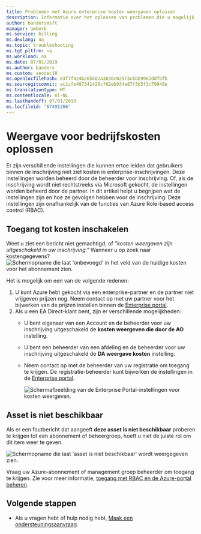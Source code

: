 ```yaml
---
title: Problemen met Azure enterprise kosten weergaven oplossen
description: Informatie over het oplossen van problemen die u mogelijk met organisatie-kosten weergaven in de Azure-portal.
author: bandersmsft
manager: amberb
ms.service: billing
ms.devlang: na
ms.topic: troubleshooting
ms.tgt_pltfrm: na
ms.workload: na
ms.date: 07/01/2019
ms.author: banders
ms.custom: seodec18
ms.openlocfilehash: 83f7f424b265582a3830c02973cbbb9962ddfbfb
ms.sourcegitcommit: ac1cfe497341429cf62eb934e87f3b5f3c79948e
ms.translationtype: MT
ms.contentlocale: nl-NL
ms.lasthandoff: 07/01/2019
ms.locfileid: "67491266"
---
```

# <a name="troubleshoot-enterprise-cost-views"></a>Weergave voor bedrijfskosten oplossen

Er zijn verschillende instellingen die kunnen ertoe leiden dat gebruikers binnen de inschrijving niet ziet kosten in enterprise-inschrijvingen.  Deze instellingen worden beheerd door de beheerder voor inschrijving. Of, als de inschrijving wordt niet rechtstreeks via Microsoft gekocht, de instellingen worden beheerd door de partner.  In dit artikel helpt u begrijpen wat de instellingen zijn en hoe ze gevolgen hebben voor de inschrijving. Deze instellingen zijn onafhankelijk van de functies van Azure Role-based access control (RBAC).

## <a name="enable-access-to-costs"></a>Toegang tot kosten inschakelen

Weet u ziet een bericht niet gemachtigd, of *"kosten weergaven zijn uitgeschakeld in uw inschrijving."* Wanneer u op zoek naar kostengegevens?
![Schermopname die laat 'onbevoegd' in het veld van de huidige kosten voor het abonnement zien.](media/billing-enterprise-mgmt-groups/unauthorized.png)

Het is mogelijk om een van de volgende redenen:

1. U kunt Azure hebt gekocht via een enterprise-partner en de partner niet vrijgeven prijzen nog. Neem contact op met uw partner voor het bijwerken van de prijzen instellen binnen de [Enterprise portal](https://ea.azure.com).
2. Als u een EA Direct-klant bent, zijn er verschillende mogelijkheden:
    * U bent eigenaar van een Account en de beheerder voor uw inschrijving uitgeschakeld de **kosten weergeven die door de AO** instelling.  
    * U bent een beheerder van een afdeling en de beheerder voor uw inschrijving uitgeschakeld de **DA weergave kosten** instelling.
    * Neem contact op met de beheerder van uw registratie om toegang te krijgen. De registratie-beheerder kunt bijwerken de instellingen in de [Enterprise portal](https://ea.azure.com/manage/enrollment).

      ![Schermafbeelding van de Enterprise Portal-instellingen voor kosten weergeven.](media/billing-enterprise-mgmt-groups/ea-portal-settings.png)

## <a name="asset-is-unavailable"></a>Asset is niet beschikbaar

Als er een foutbericht dat aangeeft **deze asset is niet beschikbaar** proberen te krijgen tot een abonnement of beheergroep, hoeft u niet de juiste rol om dit item weer te geven.  

![Schermopname die laat 'asset is niet beschikbaar' wordt weergegeven zien.](media/billing-enterprise-mgmt-groups/asset-not-found.png)

Vraag uw Azure-abonnement of management groep beheerder om toegang te krijgen. Zie voor meer informatie, [toegang met RBAC en de Azure-portal beheren](../role-based-access-control/role-assignments-portal.md).

## <a name="next-steps"></a>Volgende stappen
- Als u vragen hebt of hulp nodig hebt, [Maak een ondersteuningsaanvraag](https://go.microsoft.com/fwlink/?linkid=2083458).
